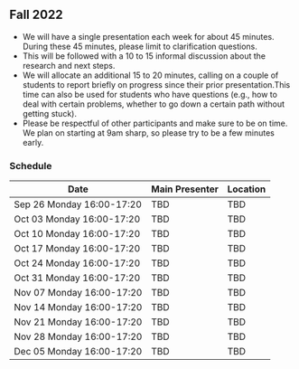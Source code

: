 ## Fall 2022

- We will have a single presentation each week for about 45 minutes. During these 45 minutes, please limit to clarification questions.
- This will be followed with a 10 to 15 informal discussion about the research and next steps. 
- We will allocate an additional 15 to 20 minutes, calling on a couple of students to report briefly on progress since their prior presentation.This time can also be used for students who have questions (e.g., how to deal with certain problems, whether to go down a certain path without getting stuck).
- Please be respectful of other participants and make sure to be on time. We plan on starting at 9am sharp, so please try to be a few minutes early.

### Schedule

| Date                        | Main Presenter | Location |
|-----------------------------|----------------|----------|
| Sep 26 Monday 16:00-17:20   | TBD            | TBD      |
| Oct 03 Monday 16:00-17:20   | TBD            | TBD      |
| Oct 10 Monday 16:00-17:20   | TBD            | TBD      |
| Oct 17 Monday 16:00-17:20   | TBD            | TBD      |
| Oct 24 Monday 16:00-17:20   | TBD            | TBD      |
| Oct 31 Monday 16:00-17:20   | TBD            | TBD      |
| Nov 07 Monday 16:00-17:20   | TBD            | TBD      |
| Nov 14 Monday 16:00-17:20   | TBD            | TBD      |
| Nov 21 Monday 16:00-17:20   | TBD            | TBD      |
| Nov 28 Monday 16:00-17:20   | TBD            | TBD      |
| Dec 05 Monday 16:00-17:20   | TBD            | TBD      |
